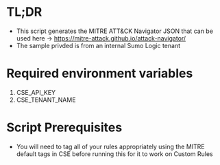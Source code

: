# TL;DR
- This script generates the MITRE ATT&CK Navigator JSON that can be used here -> https://mitre-attack.github.io/attack-navigator/
- The sample privded is from an internal Sumo Logic tenant

# Required environment variables
1. CSE_API_KEY
2. CSE_TENANT_NAME

# Script Prerequisites 
* You will need to tag all of your rules appropriately using the MITRE default tags in CSE before running this for it to work on Custom Rules